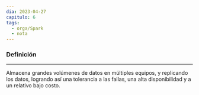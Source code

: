 ```yaml
---
dia: 2023-04-27
capitulo: 6
tags:
  - orga/Spark
  - nota
---
```

### Definición
---
Almacena grandes volúmenes de datos en múltiples equipos, y replicando los datos, logrando así una tolerancia a las fallas, una alta disponibilidad y a un relativo bajo costo.